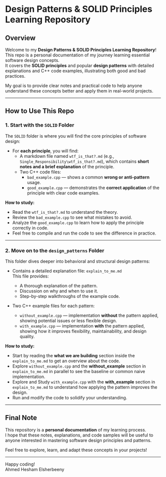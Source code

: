 # Design Patterns & SOLID Principles Learning Repository

## Overview

Welcome to my **Design Patterns & SOLID Principles Learning Repository**!  
This repo is a personal documentation of my journey learning essential software design concepts.  
It covers the **SOLID principles** and popular **design patterns** with detailed explanations and C++ code examples, illustrating both good and bad practices.

My goal is to provide clear notes and practical code to help anyone understand these concepts better and apply them in real-world projects.

---

## How to Use This Repo

### 1. Start with the `SOLID` Folder

The `SOLID` folder is where you will find the core principles of software design:

- For **each principle**, you will find:
  - A markdown file named `wtf_is_that?.md` (e.g., `Single_Responsibility\wtf_is_that?.md`), which contains **short notes and a brief explanation** of the principle.
  - Two C++ code files:
    - `bad_example.cpp` — shows a common **wrong or anti-pattern** usage.
    - `good_example.cpp` — demonstrates the **correct application** of the principle with clear code examples.

**How to study:**

- Read the `wtf_is_that?.md` to understand the theory.
- Review the `bad_example.cpp` to see what mistakes to avoid.
- Analyze the `good_example.cpp` to learn how to apply the principle correctly in code.
- Feel free to compile and run the code to see the difference in practice.

---

### 2. Move on to the `design_patterns` Folder

This folder dives deeper into behavioral and structural design patterns:

- Contains a detailed explanation file: `explain_to_me.md`  
  This file provides:
  - A thorough explanation of the pattern.
  - Discussion on why and when to use it.
  - Step-by-step walkthroughs of the example code.

- Two C++ example files for each pattern:
  - `without_example.cpp` — implementation **without** the pattern applied, showing potential issues or less flexible design.
  - `with_example.cpp` — implementation **with** the pattern applied, showing how it improves flexibility, maintainability, and design quality.

**How to study:**

- Start by reading the **what we are building** section inside the `explain_to_me.md` to get an overview about the code.
- Explore `without_example.cpp` and the **without_example** section in `explain_to_me.md` in parallel to see the baseline or common naive implementation.
- Explore and Study `with_example.cpp` with the **with_example** section in `explain_to_me.md` to understand how applying the pattern improves the design.
- Run and modify the code to solidify your understanding.

---

## Final Note

This repository is a **personal documentation** of my learning process.  
I hope that these notes, explanations, and code samples will be useful to anyone interested in mastering software design principles and patterns.  

Feel free to explore, learn, and adapt these concepts in your projects!

---

Happy coding!  
Ahmed Hesham Elsherbeeny
